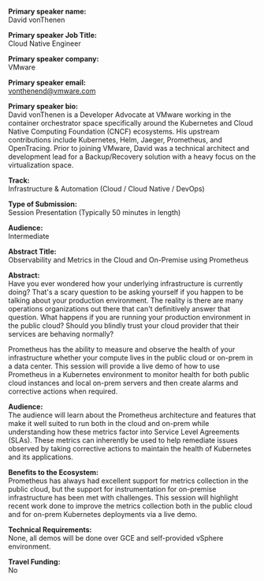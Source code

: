 **Primary speaker name:**  
David vonThenen

**Primary speaker Job Title:**  
Cloud Native Engineer

**Primary speaker company:**  
VMware

**Primary speaker email:**  
vonthenend@vmware.com

**Primary speaker bio:**  
David vonThenen is a Developer Advocate at VMware working in the container orchestrator space specifically around the Kubernetes and Cloud Native Computing Foundation (CNCF) ecosystems. His upstream contributions include Kubernetes, Helm, Jaeger, Prometheus, and OpenTracing. Prior to joining VMware, David was a technical architect and development lead for a Backup/Recovery solution with a heavy focus on the virtualization space.

**Track:**  
Infrastructure & Automation (Cloud / Cloud Native / DevOps)

**Type of Submission:**  
Session Presentation (Typically 50 minutes in length)

**Audience:**  
Intermediate

**Abstract Title:**  
Observability and Metrics in the Cloud and On-Premise using Prometheus

**Abstract:**  
Have you ever wondered how your underlying infrastructure is currently doing? That's a scary question to be asking yourself if you happen to be talking about your production environment. The reality is there are many operations organizations out there that can't definitively answer that question. What happens if you are running your production environment in the public cloud? Should you blindly trust your cloud provider that their services are behaving normally?

Prometheus has the ability to measure and observe the health of your infrastructure whether your compute lives in the public cloud or on-prem in a data center. This session will provide a live demo of how to use Prometheus in a Kubernetes environment to monitor health for both public cloud instances and local on-prem servers and then create alarms and corrective actions when required.

**Audience:**  
The audience will learn about the Prometheus architecture and features that make it well suited to run both in the cloud and on-prem while understanding how these metrics factor into Service Level Agreements (SLAs). These metrics can inherently be used to help remediate issues observed by taking corrective actions to maintain the health of Kubernetes and its applications.

**Benefits to the Ecosystem:**  
Prometheus has always had excellent support for metrics collection in the public cloud, but the support for instrumentation for on-premise infrastructure has been met with challenges. This session will highlight recent work done to improve the metrics collection both in the public cloud and for on-prem Kubernetes deployments via a live demo.

**Technical Requirements:**  
None, all demos will be done over GCE and self-provided vSphere environment.

**Travel Funding:**  
No
